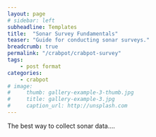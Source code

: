 ```yaml
---
layout: page
# sidebar: left
subheadline: Templates
title:  "Sonar Survey Fundamentals"
teaser: "Guide for conducting sonar surveys."
breadcrumb: true
permalink: "/crabpot/crabpot-survey"
tags:
    - post format
categories:
    - crabpot
# image:
#     thumb: gallery-example-3-thumb.jpg
#     title: gallery-example-3.jpg
#     caption_url: http://unsplash.com
---
```


The best way to collect sonar data....
